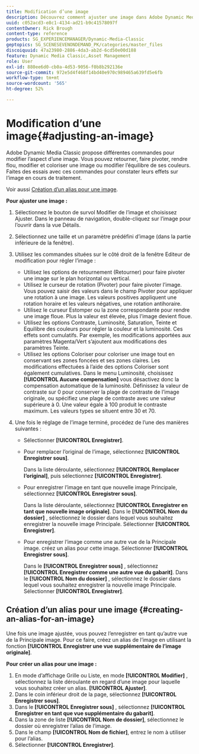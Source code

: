 ```yaml
---
title: Modification d’une image
description: Découvrez comment ajuster une image dans Adobe Dynamic Media Classic.
uuid: c052acd3-e8c1-4134-ad21-b9c41578097f
contentOwner: Rick Brough
content-type: reference
products: SG_EXPERIENCEMANAGER/Dynamic-Media-Classic
geptopics: SG_SCENESEVENONDEMAND_PK/categories/master_files
discoiquuid: 47a23980-2886-4da3-ab2d-6cd50e00d188
feature: Dynamic Media Classic,Asset Management
role: User
exl-id: 880ee6d0-cb0a-4d53-9056-f0b8b292136e
source-git-commit: 972e5d4f468f14bd40e970c989465a639fd5e6fb
workflow-type: tm+mt
source-wordcount: '565'
ht-degree: 52%

---
```


# Modification d’une image{#adjusting-an-image}

Adobe Dynamic Media Classic propose différentes commandes pour modifier l’aspect d’une image. Vous pouvez retourner, faire pivoter, rendre flou, modifier et coloriser une image ou modifier l’équilibre de ses couleurs. Faites des essais avec ces commandes pour constater leurs effets sur l’image en cours de traitement.

Voir aussi [Création d’un alias pour une image](adjusting-image.md#creating_an_alias_for_an_image).

**Pour ajuster une image :**

1. Sélectionnez le bouton de survol Modifier de l’image et choisissez Ajuster. Dans le panneau de navigation, double-cliquez sur l’image pour l’ouvrir dans la vue Détails.
1. Sélectionnez une taille et un paramètre prédéfini d’image (dans la partie inférieure de la fenêtre).
1. Utilisez les commandes situées sur le côté droit de la fenêtre Editeur de modification pour régler l’image :

   * Utilisez les options de retournement (Retourner) pour faire pivoter une image sur le plan horizontal ou vertical. 
   * Utilisez le curseur de rotation (Pivoter) pour faire pivoter l’image. Vous pouvez saisir des valeurs dans le champ Pivoter pour appliquer une rotation à une image. Les valeurs positives appliquent une rotation horaire et les valeurs négatives, une rotation antihoraire.
   * Utilisez le curseur Estomper ou la zone correspondante pour rendre une image floue. Plus la valeur est élevée, plus l’image devient floue.
   * Utilisez les options Contraste, Luminosité, Saturation, Teinte et Equilibre des couleurs pour régler la couleur et la luminosité. Ces effets sont cumulatifs. Par exemple, les modifications apportées aux paramètres Magenta/Vert s’ajoutent aux modifications des paramètres Teinte.
   * Utilisez les options Coloriser pour coloriser une image tout en conservant ses zones foncées et ses zones claires. Les modifications effectuées à l’aide des options Coloriser sont également cumulatives. Dans le menu Luminosité, choisissez **[!UICONTROL Aucune compensation]** vous désactivez donc la compensation automatique de la luminosité. Définissez la valeur de contraste sur 0 pour conserver la plage de contraste de l’image originale, ou spécifiez une plage de contraste avec une valeur supérieure à 0. Une valeur égale à 100 produit le contraste maximum. Les valeurs types se situent entre 30 et 70.

1. Une fois le réglage de l’image terminé, procédez de l’une des manières suivantes :

   * Sélectionner **[!UICONTROL Enregistrer]**.

   * Pour remplacer l’original de l’image, sélectionnez **[!UICONTROL Enregistrer sous]**.

      Dans la liste déroulante, sélectionnez **[!UICONTROL Remplacer l’original]**, puis sélectionnez **[!UICONTROL Enregistrer]**.

   * Pour enregistrer l’image en tant que nouvelle image Principale, sélectionnez **[!UICONTROL Enregistrer sous]**.

      Dans la liste déroulante, sélectionnez **[!UICONTROL Enregistrer en tant que nouvelle image originale]**.
Dans le **[!UICONTROL Nom du dossier]** , sélectionnez le dossier dans lequel vous souhaitez enregistrer la nouvelle image Principale.
Sélectionner **[!UICONTROL Enregistrer]**.

   * Pour enregistrer l’image comme une autre vue de la Principale image. créez un alias pour cette image. Sélectionner **[!UICONTROL Enregistrer sous]**.

      Dans le **[!UICONTROL Enregistrer sous]** , sélectionnez **[!UICONTROL Enregistrer comme une autre vue du gabarit]**.
Dans le **[!UICONTROL Nom du dossier]** , sélectionnez le dossier dans lequel vous souhaitez enregistrer la nouvelle image Principale.
Sélectionner **[!UICONTROL Enregistrer]**.

## Création d’un alias pour une image {#creating-an-alias-for-an-image}

Une fois une image ajustée, vous pouvez l’enregistrer en tant qu’autre vue de la Principale image. Pour ce faire, créez un alias de l’image en utilisant la fonction **[!UICONTROL Enregistrer une vue supplémentaire de l’image originale]**.

**Pour créer un alias pour une image :**

1. En mode d’affichage Grille ou Liste, en mode **[!UICONTROL Modifier]** , sélectionnez la liste déroulante en regard d’une image pour laquelle vous souhaitez créer un alias. **[!UICONTROL Ajuster]**.
1. Dans le coin inférieur droit de la page, sélectionnez **[!UICONTROL Enregistrer sous]**.
1. Dans le **[!UICONTROL Enregistrer sous]** , sélectionnez **[!UICONTROL Enregistrer en tant que vue supplémentaire du gabarit]**.
1. Dans la zone de liste **[!UICONTROL Nom de dossier]**, sélectionnez le dossier où enregistrer l’alias de l’image.
1. Dans le champ **[!UICONTROL Nom de fichier]**, entrez le nom à utiliser pour l’alias.
1. Sélectionner **[!UICONTROL Enregistrer]**.
